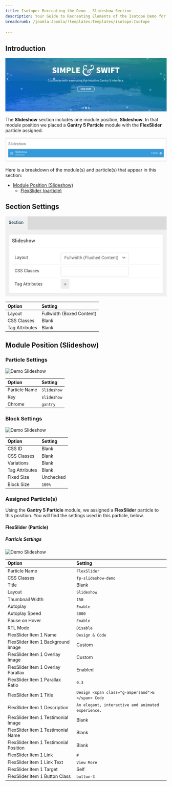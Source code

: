 ```yaml
---
title: Isotope: Recreating the Demo - Slideshow Section
description: Your Guide to Recreating Elements of the Isotope Demo for Joomla
breadcrumb: /joomla:Joomla/!templates:Templates/isotope:Isotope

---
```


## Introduction

![](assets/demo_2.png)

The **Slideshow** section includes one module position, **Slideshow**. In that module position we placed a **Gantry 5 Particle** module with the **FlexSlider** particle assigned.

![](assets/home_slideshow.png)

Here is a breakdown of the module(s) and particle(s) that appear in this section:

* [Module Position (Slideshow)](#module-position-(slideshow))
	* [FlexSlider (particle)](#flexslider-(particle))

## Section Settings

![](assets/demo_slideshow_settings.png)

| Option           | Setting                   |
| :--------------- | :----------               |
| Layout           | Fullwidth (Boxed Content) |
| CSS Classes      | Blank                     |
| Tag Attributes   | Blank                     |

## Module Position (Slideshow)

### Particle Settings

![Demo Slideshow](demo_slideshow_1.png)

| Option        | Setting     |
| :-----        | :-----      |
| Particle Name | `Slideshow` |
| Key           | `slideshow` |
| Chrome        | `gantry`    |

### Block Settings

![Demo Slideshow](demo_slideshow_2.png)

| Option         | Setting   |
| :-----         | :-----    |
| CSS ID         | Blank     |
| CSS Classes    | Blank     |
| Variations     | Blank     |
| Tag Attributes | Blank     |
| Fixed Size     | Unchecked |
| Block Size     | `100%`    |

### Assigned Particle(s)

Using the **Gantry 5 Particle** module, we assigned a **FlexSlider** particle to this position. You will find the settings used in this particle, below.

#### FlexSlider (Particle)

##### Particle Settings

![Demo Slideshow](demo_slideshow_3.png)

| Option                                 | Setting                                            |
| :-----                                 | :-----                                             |
| Particle Name                          | `FlexSlider`                                       |
| CSS Classes                            | `fp-slideshow-demo`                                |
| Title                                  | Blank                                              |
| Layout                                 | `Slideshow`                                        |
| Thumbnail Width                        | `150`                                              |
| Autoplay                               | `Enable`                                           |
| Autoplay Speed                         | `5000`                                             |
| Pause on Hover                         | `Enable`                                           |
| RTL Mode                               | `Disable`                                          |
| FlexSlider Item 1 Name                 | `Design & Code`                                    |
| FlexSlider Item 1 Background Image     | Custom                                             |
| FlexSlider Item 1 Overlay Image        | Custom                                             |
| FlexSlider Item 1 Overlay Parallax     | Enabled                                            |
| FlexSlider Item 1 Parallax Ratio       | `0.3`                                              |
| FlexSlider Item 1 Title                | `Design <span class="g-ampersand">&</span> Code`   |
| FlexSlider Item 1 Description          | `An elegant, interactive and animated experience.` |
| FlexSlider Item 1 Testimonial Image    | Blank                                              |
| FlexSlider Item 1 Testimonial Name     | Blank                                              |
| FlexSlider Item 1 Testimonial Position | Blank                                              |
| FlexSlider Item 1 Link                 | `#`                                                |
| FlexSlider Item 1 Link Text            | `View More`                                        |
| FlexSlider Item 1 Target               | Self                                               |
| FlexSlider Item 1 Button Class         | `button-3`                                         |
